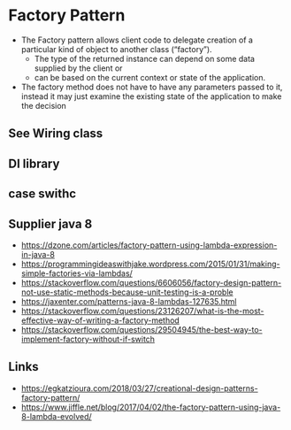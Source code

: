 # Factory Pattern

- The Factory pattern allows client code to delegate creation of a particular kind of object to another class (“factory”).
  - The type of the returned instance can depend on some data supplied by the client or
  - can be based on the current context or state of the application.
- The factory method does not have to have any parameters passed to it, instead it may just examine the existing state of the application to make the decision



## See Wiring class

## DI library

## case swithc

## Supplier java 8

- https://dzone.com/articles/factory-pattern-using-lambda-expression-in-java-8
- https://programmingideaswithjake.wordpress.com/2015/01/31/making-simple-factories-via-lambdas/
- https://stackoverflow.com/questions/6606056/factory-design-pattern-not-use-static-methods-because-unit-testing-is-a-proble
- https://jaxenter.com/patterns-java-8-lambdas-127635.html
- https://stackoverflow.com/questions/23126207/what-is-the-most-effective-way-of-writing-a-factory-method
- https://stackoverflow.com/questions/29504945/the-best-way-to-implement-factory-without-if-switch

## Links

- https://egkatzioura.com/2018/03/27/creational-design-patterns-factory-pattern/
- https://www.jiffle.net/blog/2017/04/02/the-factory-pattern-using-java-8-lambda-evolved/
